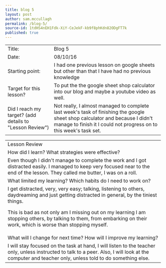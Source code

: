 ```yaml
---
title: blog 5
layout: post
author: sam.mccullagh
permalink: /blog-5/
source-id: 1tdHS4nEH1Fdk-XiY-CeJekF-kb9f8phKdn82ODgFT7k
published: true
---
```

<table>
  <tr>
    <td>Title:</td>
    <td>Blog 5</td>
  </tr>
  <tr>
    <td>Date:</td>
    <td>08/10/16</td>
  </tr>
  <tr>
    <td>Starting point:</td>
    <td>I had one previous lesson on google sheets but other than that I have had no previous knowledge</td>
  </tr>
  <tr>
    <td>Target for this lesson?</td>
    <td>To put the the google sheet shop calculator into our blog and maybe a youtube video as well.</td>
  </tr>
  <tr>
    <td>Did I reach my target? 
(add details to "Lesson Review")</td>
    <td>Not really, I almost managed to complete last week's task of finishing the google sheet shop calculator and because I didn't manage to finish it I could not progress on to this week's task set.</td>
  </tr>
</table>


<table>
  <tr>
    <td>Lesson Review</td>
  </tr>
  <tr>
    <td>How did I learn? What strategies were effective? </td>
  </tr>
  <tr>
    <td>Even though I didn't manage to complete the work and I got distracted easily. I managed to keep very focused near to the end of the lesson. They called me butter, I was on a roll.</td>
  </tr>
  <tr>
    <td>What limited my learning? Which habits do I need to work on? </td>
  </tr>
  <tr>
    <td>I get distracted, very, very easy; talking, listening to others, daydreaming and just getting distracted in general, by the tiniest things.

This is bad as not only am I missing out on my learning I am stopping others, by talking to them, from embarking on their work, which is worse than stopping myself.</td>
  </tr>
  <tr>
    <td>What will I change for next time? How will I improve my learning?</td>
  </tr>
  <tr>
    <td>I will stay focused on the task at hand, I will listen to the teacher only, unless instructed to talk to a peer. Also, I will look at the computer and teacher only, unless told to do something else.</td>
  </tr>
</table>


